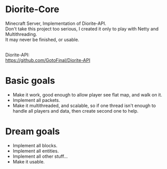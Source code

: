 # Diorite-Core
Minecraft Server, Implementation of Diorite-API. <br>
Don't take this project too serious, I created it only to play with Netty and Multithreading. <br>
It may never be finished, or usable.<br><br>

Diorite-API: <br>
https://github.com/GotoFinal/Diorite-API

# Basic goals
* Make it work, good enough to allow player see flat map, and walk on it.
* Implement all packets.
* Make it multithreaded, and scalable, so if one thread isn't enough to handle all players and data, then create second one to help.

# Dream goals
* Implement all blocks.
* Implement all entities.
* Implement all other stuff...
* Make it usable.
